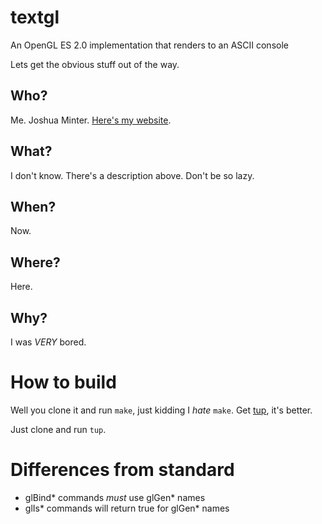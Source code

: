 # textgl
An OpenGL ES 2.0 implementation that renders to an ASCII console

Lets get the obvious stuff out of the way.

## Who?
Me. Joshua Minter. [Here's my website](https://matanui159.github.io).

## What?
I don't know. There's a description above. Don't be so lazy.

## When?
Now.

## Where?
Here.

## Why?
I was *VERY* bored.

# How to build
Well you clone it and run `make`, just kidding I *hate* `make`.
Get [tup](http://gittup.org/tup), it's better.

Just clone and run `tup`.

# Differences from standard
- glBind* commands *must* use glGen* names
- glIs* commands will return true for glGen* names